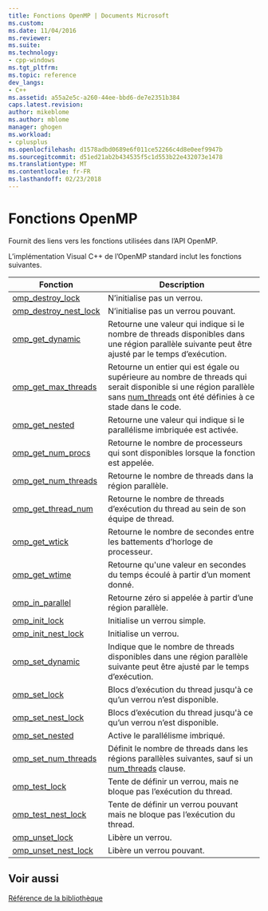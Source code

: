 ```yaml
---
title: Fonctions OpenMP | Documents Microsoft
ms.custom: 
ms.date: 11/04/2016
ms.reviewer: 
ms.suite: 
ms.technology:
- cpp-windows
ms.tgt_pltfrm: 
ms.topic: reference
dev_langs:
- C++
ms.assetid: a55a2e5c-a260-44ee-bbd6-de7e2351b384
caps.latest.revision: 
author: mikeblome
ms.author: mblome
manager: ghogen
ms.workload:
- cplusplus
ms.openlocfilehash: d1578adbd0689e6f011ce52266c4d8e0eef9947b
ms.sourcegitcommit: d51ed21ab2b434535f5c1d553b22e432073e1478
ms.translationtype: MT
ms.contentlocale: fr-FR
ms.lasthandoff: 02/23/2018
---
```

# <a name="openmp-functions"></a>Fonctions OpenMP
Fournit des liens vers les fonctions utilisées dans l’API OpenMP.  
  
 L’implémentation Visual C++ de l’OpenMP standard inclut les fonctions suivantes.  
  
|Fonction|Description|  
|--------------|-----------------|  
|[omp_destroy_lock](../../../parallel/openmp/reference/omp-destroy-lock.md)|N’initialise pas un verrou.|  
|[omp_destroy_nest_lock](../../../parallel/openmp/reference/omp-destroy-nest-lock.md)|N’initialise pas un verrou pouvant.|  
|[omp_get_dynamic](../../../parallel/openmp/reference/omp-get-dynamic.md)|Retourne une valeur qui indique si le nombre de threads disponibles dans une région parallèle suivante peut être ajusté par le temps d’exécution.|  
|[omp_get_max_threads](../../../parallel/openmp/reference/omp-get-max-threads.md)|Retourne un entier qui est égale ou supérieure au nombre de threads qui serait disponible si une région parallèle sans [num_threads](../../../parallel/openmp/reference/num-threads.md) ont été définies à ce stade dans le code.|  
|[omp_get_nested](../../../parallel/openmp/reference/omp-get-nested.md)|Retourne une valeur qui indique si le parallélisme imbriquée est activée.|  
|[omp_get_num_procs](../../../parallel/openmp/reference/omp-get-num-procs.md)|Retourne le nombre de processeurs qui sont disponibles lorsque la fonction est appelée.|  
|[omp_get_num_threads](../../../parallel/openmp/reference/omp-get-num-threads.md)|Retourne le nombre de threads dans la région parallèle.|  
|[omp_get_thread_num](../../../parallel/openmp/reference/omp-get-thread-num.md)|Retourne le nombre de threads d’exécution du thread au sein de son équipe de thread.|  
|[omp_get_wtick](../../../parallel/openmp/reference/omp-get-wtick.md)|Retourne le nombre de secondes entre les battements d’horloge de processeur.|  
|[omp_get_wtime](../../../parallel/openmp/reference/omp-get-wtime.md)|Retourne qu'une valeur en secondes du temps écoulé à partir d’un moment donné.|  
|[omp_in_parallel](../../../parallel/openmp/reference/omp-in-parallel.md)|Retourne zéro si appelée à partir d’une région parallèle.|  
|[omp_init_lock](../../../parallel/openmp/reference/omp-init-lock.md)|Initialise un verrou simple.|  
|[omp_init_nest_lock](../../../parallel/openmp/reference/omp-init-nest-lock.md)|Initialise un verrou.|  
|[omp_set_dynamic](../../../parallel/openmp/reference/omp-set-dynamic.md)|Indique que le nombre de threads disponibles dans une région parallèle suivante peut être ajusté par le temps d’exécution.|  
|[omp_set_lock](../../../parallel/openmp/reference/omp-set-lock.md)|Blocs d’exécution du thread jusqu'à ce qu’un verrou n’est disponible.|  
|[omp_set_nest_lock](../../../parallel/openmp/reference/omp-set-nest-lock.md)|Blocs d’exécution du thread jusqu'à ce qu’un verrou n’est disponible.|  
|[omp_set_nested](../../../parallel/openmp/reference/omp-set-nested.md)|Active le parallélisme imbriqué.|  
|[omp_set_num_threads](../../../parallel/openmp/reference/omp-set-num-threads.md)|Définit le nombre de threads dans les régions parallèles suivantes, sauf si un [num_threads](../../../parallel/openmp/reference/num-threads.md) clause.|  
|[omp_test_lock](../../../parallel/openmp/reference/omp-test-lock.md)|Tente de définir un verrou, mais ne bloque pas l’exécution du thread.|  
|[omp_test_nest_lock](../../../parallel/openmp/reference/omp-test-nest-lock.md)|Tente de définir un verrou pouvant mais ne bloque pas l’exécution du thread.|  
|[omp_unset_lock](../../../parallel/openmp/reference/omp-unset-lock.md)|Libère un verrou.|  
|[omp_unset_nest_lock](../../../parallel/openmp/reference/omp-unset-nest-lock.md)|Libère un verrou pouvant.|  
  
## <a name="see-also"></a>Voir aussi  
 [Référence de la bibliothèque](../../../parallel/openmp/reference/openmp-library-reference.md)